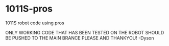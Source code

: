 # 1011S-pros
1011S robot code using pros

ONLY WORKING CODE THAT HAS BEEN TESTED ON THE ROBOT SHOULD BE PUSHED TO THE MAIN BRANCE PLEASE AND THANKYOU!
-Dyson
